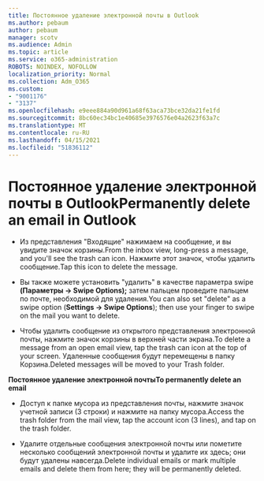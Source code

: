 ```yaml
---
title: Постоянное удаление электронной почты в Outlook
ms.author: pebaum
author: pebaum
manager: scotv
ms.audience: Admin
ms.topic: article
ms.service: o365-administration
ROBOTS: NOINDEX, NOFOLLOW
localization_priority: Normal
ms.collection: Adm_O365
ms.custom:
- "9001176"
- "3137"
ms.openlocfilehash: e9eee884a90d961a68f63aca73bce32da21fe1fd
ms.sourcegitcommit: 8bc60ec34bc1e40685e3976576e04a2623f63a7c
ms.translationtype: MT
ms.contentlocale: ru-RU
ms.lasthandoff: 04/15/2021
ms.locfileid: "51836112"
---
```

# <a name="permanently-delete-an-email-in-outlook"></a><span data-ttu-id="89730-102">Постоянное удаление электронной почты в Outlook</span><span class="sxs-lookup"><span data-stu-id="89730-102">Permanently delete an email in Outlook</span></span>

- <span data-ttu-id="89730-103">Из представления "Входящие" нажимаем на сообщение, и вы увидите значок корзины.</span><span class="sxs-lookup"><span data-stu-id="89730-103">From the inbox view, long-press a message, and you'll see the trash can icon.</span></span> <span data-ttu-id="89730-104">Нажмите этот значок, чтобы удалить сообщение.</span><span class="sxs-lookup"><span data-stu-id="89730-104">Tap this icon to delete the message.</span></span>

- <span data-ttu-id="89730-105">Вы также можете установить "удалить" в качестве параметра swipe **(Параметры -> Swipe Options);** затем пальцем проведите пальцем по почте, необходимой для удаления.</span><span class="sxs-lookup"><span data-stu-id="89730-105">You can also set "delete" as a swipe option (**Settings -> Swipe Options**); then use your finger to swipe on the mail you want to delete.</span></span> 

- <span data-ttu-id="89730-106">Чтобы удалить сообщение из открытого представления электронной почты, нажмите значок корзины в верхней части экрана.</span><span class="sxs-lookup"><span data-stu-id="89730-106">To delete a message from an open email view, tap the trash can icon at the top of your screen.</span></span> <span data-ttu-id="89730-107">Удаленные сообщения будут перемещены в папку Корзина.</span><span class="sxs-lookup"><span data-stu-id="89730-107">Deleted messages will be moved to your Trash folder.</span></span> 

<span data-ttu-id="89730-108">**Постоянное удаление электронной почты**</span><span class="sxs-lookup"><span data-stu-id="89730-108">**To permanently delete an email**</span></span>

- <span data-ttu-id="89730-109">Доступ к папке мусора из представления почты, нажмите значок учетной записи (3 строки) и нажмите на папку мусора.</span><span class="sxs-lookup"><span data-stu-id="89730-109">Access the trash folder from the mail view, tap the account icon (3 lines), and tap on the trash folder.</span></span>

- <span data-ttu-id="89730-110">Удалите отдельные сообщения электронной почты или пометите несколько сообщений электронной почты и удалите их здесь; они будут удалены навсегда.</span><span class="sxs-lookup"><span data-stu-id="89730-110">Delete individual emails or mark multiple emails and delete them from here; they will be permanently deleted.</span></span>